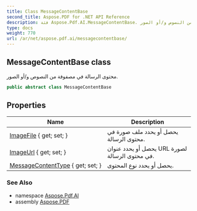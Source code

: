 ```yaml
---
title: Class MessageContentBase
second_title: Aspose.PDF for .NET API Reference
description: فئة Aspose.Pdf.AI.MessageContentBase. محتوى الرسالة في مصفوفة من النصوص و/أو الصور
type: docs
weight: 770
url: /ar/net/aspose.pdf.ai/messagecontentbase/
---
```

## MessageContentBase class

محتوى الرسالة في مصفوفة من النصوص و/أو الصور.

```csharp
public abstract class MessageContentBase
```

## Properties

| Name | Description |
| --- | --- |
| [ImageFile](../../aspose.pdf.ai/messagecontentbase/imagefile/) { get; set; } | يحصل أو يحدد ملف صورة في محتوى الرسالة. |
| [ImageUrl](../../aspose.pdf.ai/messagecontentbase/imageurl/) { get; set; } | يحصل أو يحدد عنوان URL لصورة في محتوى الرسالة. |
| [MessageContentType](../../aspose.pdf.ai/messagecontentbase/messagecontenttype/) { get; set; } | يحصل أو يحدد نوع المحتوى. |

### See Also

* namespace [Aspose.Pdf.AI](../../aspose.pdf.ai/)
* assembly [Aspose.PDF](../../)